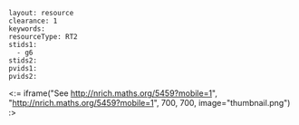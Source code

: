 ````
layout: resource
clearance: 1
keywords:
resourceType: RT2
stids1: 
  - g6
stids2:
pvids1:
pvids2:

````

<:= iframe("See http://nrich.maths.org/5459?mobile=1", "http://nrich.maths.org/5459?mobile=1", 700, 700, image="thumbnail.png") :>

